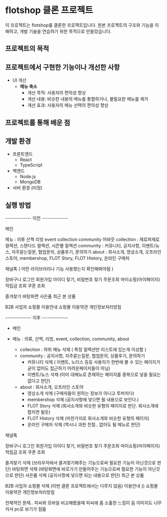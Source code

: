 # flotshop 클론 프로젝트

이 프로젝트는 flotshop를 클론한 프로젝트입니다. 원본 프로젝트의 구조와 기능을 이해하고, 개발 기술을 연습하기 위한 목적으로 만들었습니다.

## 프로젝트의 목적

## 프로젝트에서 구현한 기능이나 개선한 사항
- UI 개선
    - **메뉴 축소**
        - 개선 목적: 사용자의 편의성 향상
        - 개선 내용: 비슷한 내용의 메뉴를 통합하거나, 불필요한 메뉴를 제거
        - 개선 효과: 사용자의 메뉴 선택의 편의성 향상

## 프로젝트를 통해 배운 점

## 개발 환경
* 프론트엔드
    * React
    * TypeScript
* 백엔드
    * Node.js
    * MongoDB
* 서버 환경 (미정)

## 실행 방법


------------- 이전 -------------

메인

메뉴 : 의류 산책 리빙 event collection community 어바웃
collection : 제로퍼제로 컬렉션, 스탠다드 컬렉션, 시즌별 컬렉션
community : 커뮤니티, 공지사항, 이벤트/뉴스, 자주묻는질문, 협업문의, 상품후기, 문의하기
about : 회사소개, 영상소개, 오프라인 스토어, membershop, FLOT Story, FLOT History, 온라인 구매처

채널톡 ( 어떤 라이브러리나 기능 사용했는지 확인해봐야됨 )

장바구니
로그인
회원가입
아이디 찾기, 비밀번호 찾기
주문조회
마이쇼핑(마이페이지)
적립금 조회
쿠폰 조회

즐겨찾기
바탕화면
사은품
최근 본 상품

B2B 사업자 쇼핑몰
이용안내
쇼핑몰 이용약관
개인정보처리방침

------------- 이후 -------------

- 메인

- 메뉴 : 의류, 산책, 리빙, event, collection, community, about
    - collection : 하위 메뉴 삭제 ( 특정 컬렉션만 리스트에 있는게 이상함 )
    - community : 공지사항, 자주묻는질문, 협업문의, 상품후기, 문의하기
        - 커뮤니티 삭제 ( 이벤트, 노티스 등등 사용자가 한번에 볼 수 있는 페이지가 굳이 없어도 접근하기 어려운페이지들이 아님)
        - 이벤트/뉴스 삭제 (이미 대메뉴로 존재하는 페이지를 중복으로 넣을 필요는 없다고 판단)
    - about : 회사소개, 오프라인 스토어
        - 영상소개 삭제 (구매자들이 원하는 정보가 아니고 투머치다)
        - membershop 삭제 (공지사항에 넣으면 될 내용으로 보인다.)
        - FLOT Story 삭제 (회사소개와 비슷한 유형의 페이지로 판단. 회사소개에 합치면 될듯)
        - FLOT History 삭제 (마찬가지로 회사소개와 비슷한 유형의 페이지)
        - 온라인 구매처 삭제 (역시나 과한 친절.. 없어도 될 메뉴로 판단)

채널톡

장바구니
로그인
회원가입
아이디 찾기, 비밀번호 찾기
주문조회
마이쇼핑(마이페이지)
적립금 조회
쿠폰 조회

즐겨찾기 삭제 (브라우저에서 즐겨찾기해주는 기능으로써 필요한 기능이 아닌것으로 판단)
바탕화면 삭제 (바탕화면에 바로가기 만들어주는 기능으로써 필요한 기능이 아닌것으로 판단)
사은품 삭제 (공지사항에 넣으면 되는 내용으로 판단)
최근 본 상품

B2B 사업자 쇼핑몰 삭제 (이번 클론 프로젝트에서는 다루지 않음)
이용안내 ()
쇼핑몰 이용약관
개인정보처리방침

전체적인 문제..
피씨와 모바일 비교해봤을때 피씨에 좀 소홀한 느낌이 듬 이미지도 너무 커서 pc로 보기가 힘듦